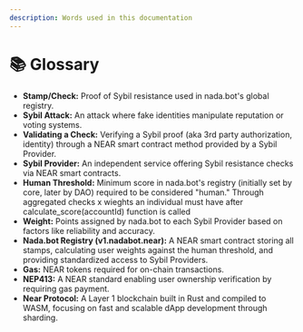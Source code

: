```yaml
---
description: Words used in this documentation
---
```


# 📚 Glossary

* **Stamp/Check:** Proof of Sybil resistance used in nada.bot's global registry.
* **Sybil Attack:** An attack where fake identities manipulate reputation or voting systems.&#x20;
* **Validating a Check:** Verifying a Sybil proof (aka 3rd party authorization, identity) through a NEAR smart contract method provided by a Sybil Provider.
* **Sybil Provider:** An independent service offering Sybil resistance checks via NEAR smart contracts.
* **Human Threshold:** Minimum score in nada.bot's registry (initially set by core, later by DAO) required to be considered "human." Through aggregated checks x wieghts an individual must have after calculate\_score(accountId) function is called&#x20;
* **Weight:** Points assigned by nada.bot to each Sybil Provider based on factors like reliability and accuracy.
* **Nada.bot Registry (v1.nadabot.near):** A NEAR smart contract storing all stamps, calculating user weights against the human threshold, and providing standardized access to Sybil Providers.
* **Gas:** NEAR tokens required for on-chain transactions.
* **NEP413:** A NEAR standard enabling user ownership verification by requiring gas payment.
* **Near Protocol:** A Layer 1 blockchain built in Rust and compiled to WASM, focusing on fast and scalable dApp development through sharding.
